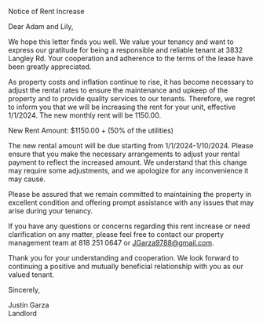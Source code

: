 Notice of Rent Increase

Dear Adam and Lily,

We hope this letter finds you well. We value your tenancy and want to express our gratitude for being a responsible and reliable tenant at 3832 Langley Rd. Your cooperation and adherence to the terms of the lease have been greatly appreciated.

As property costs and inflation continue to rise, it has become necessary to adjust the rental rates to ensure the maintenance and upkeep of the property and to provide quality services to our tenants. Therefore, we regret to inform you that we will be increasing the rent for your unit, effective 1/1/2024. The new monthly rent will be 1150.00.

New Rent Amount: $1150.00 + (50% of the utilities)

The new rental amount will be due starting from 1/1/2024-1/10/2024. Please ensure that you make the necessary arrangements to adjust your rental payment to reflect the increased amount. We understand that this change may require some adjustments, and we apologize for any inconvenience it may cause.

Please be assured that we remain committed to maintaining the property in excellent condition and offering prompt assistance with any issues that may arise during your tenancy.

If you have any questions or concerns regarding this rent increase or need clarification on any matter, please feel free to contact our property management team at 818 251 0647 or JGarza9788@gmail.com. 

Thank you for your understanding and cooperation. We look forward to continuing a positive and mutually beneficial relationship with you as our valued tenant.

Sincerely,

Justin Garza  
Landlord